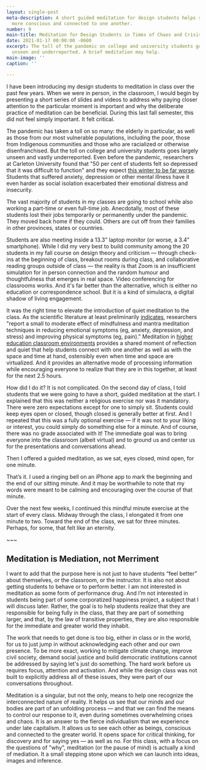 ```yaml
---
layout: single-post
meta-description: A short guided meditation for design students helps students become
  more conscious and connected to one another.
number: 9
main-title: Meditation for Design Students in Times of Chaos and Crisis
date: 2021-01-17 00:00:00 -0600
excerpt: The toll of the pandemic on college and university students goes largely
  unseen and underreported. A brief meditation may help.
main-image: ''
caption: ''

---
```

I have been introducing my design students to meditation in class over the past few years. When we were in person, in the classroom, I would begin by presenting a short series of slides and videos to address why paying closer attention to the particular moment is important and why the deliberate practice of meditation can be beneficial. During this last fall semester, this did not feel simply important. It felt critical.

The pandemic has taken a toll on so many: the elderly in particular, as well as those from our most vulnerable populations, including the poor, those from Indigenous communities and those who are racialized or otherwise disenfranchised. But the toll on college and university students goes largely unseen and vastly underreported. Even before the pandemic, researchers at Carleton University found that "50 per cent of students felt so depressed that it was difficult to function" and they expect [this winter to be far worse](https://theconversation.com/for-university-students-covid-19-stress-creates-perfect-conditions-for-mental-health-crises-149127 "For university students, COVID-19 stress creates perfect conditions for mental health crises"). Students that suffered anxiety, depression or other mental illness have it even harder as social isolation exacerbated their emotional distress and insecurity. 

The vast majority of students in my classes are going to school while also working a part-time or even full-time job. Anecdotally, most of these students lost their jobs temporarily or permanently under the pandemic. They moved back home if they could. Others are cut off from their families in other provinces, states or countries.

Students are also meeting inside a 13.3” laptop monitor (or worse, a 3.4” smartphone). While I did my very best to build community among the 20 students in my fall course on design theory and criticism — through check-ins at the beginning of class, breakout rooms during class, and collaborative reading groups outside of class — the reality is that Zoom is an insufficient simulation for in person connection and the random humour and thoughtfulness that emerges in real space. Video conferencing for classrooms works. And it's far better than the alternative, which is either no education or correspondence school. But it is a kind of simulacra, a digital shadow of living engagement.

It was the right time to elevate the introduction of quiet meditation to the class. As the scientific literature at least preliminarily [indicates](https://jamanetwork.com/journals/jamainternalmedicine/fullarticle/1809754 "Meditation Programs for Psychological Stress and Well-being A Systematic Review and Meta-analysis"), researchers "report a small to moderate effect of mindfulness and mantra meditation techniques in reducing emotional symptoms (eg, anxiety, depression, and stress) and improving physical symptoms (eg, pain)." Meditation in [higher education classroom environments](https://www.researchgate.net/publication/282939188_Mindfulness_in_Higher_Education_Awareness_and_Attention_in_University_Students_Increase_During_and_After_Participation_in_a_Mindfulness_Curriculum_Course "Mindfulness in Higher Education: Awareness and Attention in University Students Increase During and After Participation in a Mindfulness Curriculum Course") provides a shared moment of reflection and quiet that help students connect with one another as well as with the space and time at hand, ostensibly even when time and space are virtualized. And it provides an alternative mode of processing information while encouraging everyone to realize that they are in this together, at least for the next 2.5 hours.

How did I do it? It is not complicated. On the second day of class, I told students that we were going to have a short, guided meditation at the start. I explained that this was neither a religious exercise nor was it mandatory. There were zero expectations except for one to simply sit. Students could keep  eyes open or closed, though closed is generally better at first. And I repeated that this was a fully optional exercise — if it was not to your liking or interest, you could simply do something else for a minute. And of course, there was no grade associated with it! The immediate goal was to bring everyone into the classroom (albeit virtual) and to ground us and center us for the presentations and conversations ahead.

Then I offered a guided meditation, as we sat, eyes closed, mind open, for one minute.

That’s it. I used a ringing bell on an iPhone app to mark the beginning and the end of our sitting minute. And it may be worthwhile to note that my words were meant to be calming and encouraging over the course of that minute.

Over the next few weeks, I continued this mindful minute exercise at the start of every class. Midway through the class, I elongated it from one minute to two. Toward the end of the class, we sat for three minutes. Perhaps, for some, that felt like an eternity.

\~\~\~

## Meditation is Mediation, not Merriment

I want to add that the purpose here is not just to have students “feel better” about themselves, or the classroom, or the instructor. It is also not about getting students to behave or to perform better. I am not interested in meditation as some form of performance drug. And I’m not interested in students being part of some corporatized happiness project, a subject that I will discuss later. Rather, the goal is to help students  realize that they are responsible for being fully in the class, that they are part of something larger, and that, by the law of transitive properties, they are also responsible for the immediate and greater world they inhabit.

The work that needs to get done is too big, either in class or in the world, for us to just jump in without acknowledging each other and our own presence. To be more exact, working to mitigate climate change, improve civil society, demand social justice and build democratic institutions cannot be addressed by saying let's just do something. The hard work before us requires focus, attention and activation. And while the design class was not built to explicitly address all of these issues, they were part of our conversations throughout.

Meditation is a singular, but not the only, means to help one recognize the interconnected nature of reality. It helps us see that our minds and our bodies are part of an unfolding process — and that we can find the means to control our response to it, even during sometimes overwhelming crises and chaos. It is an answer to the fierce individualism that we experience under late capitalism. It allows us to see each other as beings, conscious and connected to the greater world. It opens space for critical thinking, for discovery and for saying yes — as well as no. For this class, with a focus on the questions of "why", meditation (or the pause of mind) is actually a kind of mediation. It a small stepping stone upon which we can launch into ideas, images and inference.